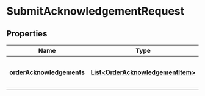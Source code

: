 
# SubmitAcknowledgementRequest

## Properties
Name | Type | Description | Notes
------------ | ------------- | ------------- | -------------
**orderAcknowledgements** | [**List&lt;OrderAcknowledgementItem&gt;**](OrderAcknowledgementItem.md) | A list of one or more purchase orders. |  [optional]



